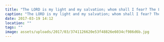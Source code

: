 ```yaml
---
title: "The LORD is my light and my salvation; whom shall I fear? The LORD is the stronghold of my life; of whom shall I be afraid? - Psalm 27:1"
caption: "The LORD is my light and my salvation; whom shall I fear? The LORD is the stronghold of my life; of whom shall I be afraid? - Psalm 27:1"
date: 2017-03-19 14:12
location: ""
tags: ""
image: assets/uploads/2017/03/3741126620e53f48826e6034cf986d6b.jpg
---
```

